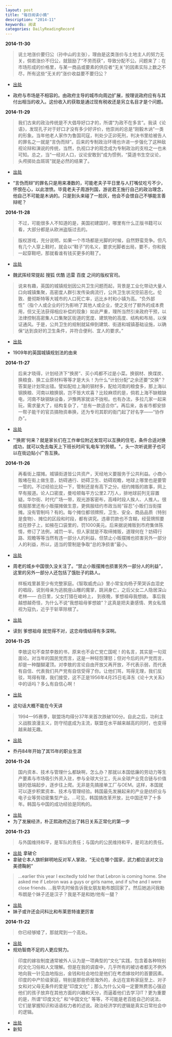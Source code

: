```yaml
---
layout: post
title: "每日阅读小摘"
description: "2014-11"
keywords: 阅读
categories: DailyReadingRecord
---
```


**2014-11-30**

>说土地涨价要归公（孙中山的主张），理由是这类涨价与土地主人的努力无关，倘若涨价不归公，就鼓励了“不劳而获”，导致分配不公。问题来了：在市场形成的价格里，与某一商品或要素的供应者“无关”的因素实际上数之不尽，所有这些“无关的”涨价收益要不要归公？

* [出处](http://zhouqiren.org/archives/1565.html)

* 政府与市场是不相容的。由政府主导的城市向周边扩展，按理说政府应有与其付出相当的收入。这份收入的获取是通过现有税收还是另立名目才是个问题。


**2014-11-29**

>我们古来的政治传统是不大倡导好口才的，所谓“为政不在多言”。我读《论语》，发现孔子对于好口才没有多少好评价，他崇尚的总是“刚毅木讷”一类的形象。当年他老人家作为鲁国司寇，判处少正卯死刑，判决书里给被告人的罪名之一就是“言伪而辩”。后来的专制政治环境也许进一步强化了这种敌视论辩和演说的传统，当然，仇视口才的观念成为专制政治的支柱之一也未可知。总之，当“一经对人口，议论安敢到”成为惯例，“莫道书生空议论，头颅掷处血斑斑”就是必然的结果了。

* [出处](http://www.amazon.cn/%E5%9B%BE%E4%B9%A6/dp/B00F28U87U)

* “言伪而辩”的罪名只是用来凑数的，可能老夫子平日里与人打嘴仗吃亏不少，怀恨在心，以此泄愤。毕竟老夫子周游列国，游说君王施行自己的政治理念，他自己不可能是木讷的。只是到头来碰了一脸灰，他会不会恨自己不够能言善辩呢？

**2014-11-28**

>不过，可能很多人不知道的是，美国初建国时，哪里有什么正版书籍可以看，大部分都是从欧洲盗版过去的。

>版权游戏，充分说明，如果一个市场都是光脚的时候，自然野蛮竞争。但凡有几个人穿上鞋时，就会以“鞋子”的名义，要求光脚者出局，要不，你和我一起穿鞋吧，那就看谁有钱买更多的鞋了。

* [出处](http://weiwuhui.com/6271.html)

* 魏武挥经常提起 搜狐 优酷 迅雷 百度 之间的版权官司。

>说来有趣，英国的城镇规划因公共卫生问题而起，背景是工业化带动大量人口向城镇集聚，高密度人群引发传染病流行，公共卫生状况空前恶化。伦敦、曼彻斯特等大城市的人口死亡率，远比乡村和小镇为高。“负外部性”（指个人或企业的行为影响了其他人或企业，使之支付了额外的成本费用，但又无法获得相应补偿的现象）如此严重，理所当然引来政府干预，以法律控制高密集人口集聚区街道的宽度、建筑物的高度、结构和布局，以保证通风。于是，公共卫生的规制就延伸到建筑、街道和城镇基础设施，以确保“达到良好的卫生条件，并符合便利、宜人的要求。”

* [出处](http://zhouqiren.org/archives/1565.html)

* 1909年的英国城镇规划法的由来

**2014-11-27**

>后来才晓得，计划经济下“换房”、买小鸡都不过是小菜。换钢材、换煤炭、换粮食、换工业原材料等等才是大头！为什么“计划分配”之余还要“交换”？答案是计划常出错。譬如配给上海的钢材多，配给河南的粮食多，那上海以钢换粮、河南以粮换钢，岂不皆大欢喜？比较麻烦的是，倘若上海不缺粮缺电，河南不缺钢缺设备，沪豫两家就谈不拢啦。也有办法，多拉几家一起来玩，需求量大了，结构复杂了，“总有一款适合你”。再后来，各省市都安排一帮子能干的官员搞物资串换，还为专司其职的衙门起了好名字——“协作办”。

* [出处](http://zhouqiren.org/archives/1569.html)

* "‘换房’何来？就是家长们在工作单位附近发现可以互换的住宅，条件合适对换成功，就可以免去每天上下班长时间‘轧电车’的劳顿。"，头一次听说房子也可以在街边贴小广告互换。



**2014-11-26**

>再看街上摆摊。城镇街道皆公共资产，天经地义要服务于公共利益。小商小贩堵在街上做生意，妨碍通行、妨碍卫生、妨碍观瞻，地球上哪里也是要管一管的。不过经验比较一下，管制还是有高下之分。纽约摊贩的故事，网上早有报道。论人口密度，曼哈顿每平方公里2.7万人，排地球前列无容置疑。华尔街、时代广场一带，观光游客密布，高峰时段人挨人、人推人。很佩服那里还有小贩摆摊做生意，更佩服纽约市政当局“容忍”小贩们当街摆摊。没有管制吗？有的。每个摊位都领牌照，卫生、安全、商品品质（特别是食物）、摊位的区段和时段，都有讲究。违章罚款也不含糊，经营牌照要挂在脖子上，如掖在口袋里的，罚1000美元。后来据说摊贩到市府集体陈情，修订了法例，减罚一半。但人家就是不取缔摊贩，道理何在？妨碍行路、观瞻等等当然有违一部分人的利益，但禁止小贩摆摊也损害另外一部分人的利益，所以，适当的管制是争取“总的净损害”最小。

* [出处](http://zhouqiren.org/archives/1575.html)

* 周老的城乡中国很久没关注了。“禁止小贩摆摊也损害另外一部分人的利益”，这里的另外一部分人还包括了饿肚子的路人。

>样板戏里甚至少有完整家庭。《智取威虎山》里小常宝向杨子荣哭诉血泪史的唱段，说到母亲为逃脱座山雕的魔掌，跳涧身亡，之后父女二人隐居深山老林——
		白日里，父女打猎在峻岭上，
		到夜晚，爹想祖母我想娘。
事后我越想越奇怪，为什么不说“我想祖母爹想娘”？这真是把夫妻感情、男女私情视为寇仇，近乎于斩草除根了。

* [出处](http://www.amazon.cn/%E5%9B%BE%E4%B9%A6/dp/B00F28U87U)

* 读到 爹想祖母 就觉得不对，这恋母情结得有多深啊。

**2014-11-25**

>李敖这句不查禁李敖的书，原来也不会亡党亡国呢！的名言，其实是一句双面论。对当年的国民党而言，这是一种轻怨薄怒；但对今后的共产党而言，却是一种醍醐灌顶。对李敖的言论自由开放又再开放，不代表示弱，而代表有自信、代表我们共产党有自信受得了你。让他们骂，骂得无理，我们反驳，骂得有理，我们接受，这不正是1956年4月25日毛泽东《论十大关系》中的话吗？多么有自信心啊！

* [出处](http://www.amazon.cn/gp/product/B004W1323U/ref=fs_rd_1)

* 这句话大概不能在今天讲

>1994—95赛季，联盟场均得分37年来首次跌破100分。自此之后，功利主义战胜浪漫主义，防守彻底成为主流，联盟在水平越来越高的同时，也变得越来越无趣。

* [出处](http://sports.sina.com.cn/k/2010-04-12/06094933640.shtml)

* 乔丹84年开始了其15年的职业生涯

**2014-11-24**

>国内资本、技术与管理什么都缺啊，怎么办？那就以本国低廉的劳动力等生产要素与市场吸引外资入驻，参与全球大分工，先从全球产业竞合链与价值链的低端起步，逐步往上爬。无非是先搞接单工厂与OEM。这样，本国就可以逐步积累资本、技术与管理经验。韩国最先发展起来的产业是纺织业与电子业等劳动密集型产业。...可见，韩国搞改革开放，比中国还早了十多年。韩国与中国的成功经验是同构的。

* [出处](http://www.infzm.com/content/105799)
* 为了发展经济，朴正熙政府迈出了韩日关系正常化的第一步

**2014-11-23**

>与外国维持和平，是军队的责任；与国内的公民维持和平，是司法的责任。

* [出处]() 拿破仑
* 拿破仑本人旗帜鲜明地反对军人掌政，“无论在哪个国家，武力都应该对文治美德鞠躬”

>...earlier this year I excitedly told her that Lebron is coming home. She asked me if Lebron was a guys or girls name, and if s/he and I were close friends.
>...我早先时候告诉我女朋友勒布朗回家了。然后她追问我勒布朗是个妹子还是汉子？我是不是和她/他有一腿？

* [出处](http://bbs.hupu.com/11019049.html)
* 妹子或许还会问科比和布莱恩特谁更厉害

**2014-11-22**

>你已经够矮了，那就爬到一个高处。

* [出处](http://www.zhihu.com/question/21107274)
* 规劝智商不足的人更应努力。

>印度的嫁妆制度通常被外人认为是一项典型的“文化”实践，包含着各种特别的文化习俗和人文理解。但是在我的调查中，几乎所有的被访者都无不例外地向我一针见血地指出，金钱和社会地位是他们在考虑嫁妆时的首要因素。印度的中产阶级家庭，特别是那些侨居海外的，永远在宣称家庭至上、对子女和对父母无条件的爱是“印度文化”；那么为什么父母一定要煞费苦心强迫他们的孩子放弃在其他方面的兴趣和天分，而逼着他们去学习IT？更为重要的是，所谓“印度文化” 和“中国文化” 等等，不可能是老百姓自己的说法，它们是掌握知识和话语权力者的述说。政治经济学的逻辑是真实日常社会中的逻辑。

* [出处](http://mp.weixin.qq.com/s?__biz=MzA4OTcxNDEzMQ==&mid=200908982&idx=1&sn=d0fa5c8bbba0695197b309324b23e9b8&scene=1&from=groupmessage&isappinstalled=0)
* 新知



